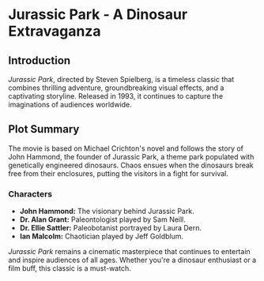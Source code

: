 # Jurassic Park - A Dinosaur Extravaganza

## Introduction
*Jurassic Park*, directed by Steven Spielberg, is a timeless classic that combines thrilling adventure, groundbreaking visual effects, and a captivating storyline. Released in 1993, it continues to capture the imaginations of audiences worldwide.

## Plot Summary
The movie is based on Michael Crichton's novel and follows the story of John Hammond, the founder of Jurassic Park, a theme park populated with genetically engineered dinosaurs. Chaos ensues when the dinosaurs break free from their enclosures, putting the visitors in a fight for survival.

### **Characters**
- **John Hammond:** The visionary behind Jurassic Park.
- **Dr. Alan Grant:** Paleontologist played by Sam Neill.
- **Dr. Ellie Sattler:** Paleobotanist portrayed by Laura Dern.
- **Ian Malcolm:** Chaotician played by Jeff Goldblum.

*Jurassic Park* remains a cinematic masterpiece that continues to entertain and inspire audiences of all ages. Whether you're a dinosaur enthusiast or a film buff, this classic is a must-watch.
